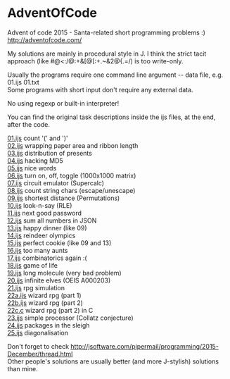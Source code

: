 # AdventOfCode

Advent of code 2015 - Santa-related short programming problems :)
http://adventofcode.com/

My solutions are mainly in procedural style in J. I think the strict tacit approach (like #@<:/@:+&[@[:+.~&2@{.=/) is too write-only.

Usually the programs require one command line argument -- data file, e.g. 01.ijs 01.txt  
Some programs with short input don't require any external data.

No using regexp or built-in interpreter!

You can find the original task descriptions inside the ijs files, at the end, after the code.

[01.ijs](01.ijs) count '(' and ')'  
[02.ijs](02.ijs) wrapping paper area and ribbon length  
[03.ijs](04.ijs) distribution of presents  
[04.ijs](04.ijs) hacking MD5  
[05.ijs](05.ijs) nice words  
[06.ijs](06.ijs) turn on, off, toggle (1000x1000 matrix)  
[07.ijs](07.ijs) circuit emulator (Supercalc)  
[08.ijs](08.ijs) count string chars (escape/unescape)  
[09.ijs](09.ijs) shortest distance (Permutations)  
[10.ijs](10.ijs) look-n-say (RLE)  
[11.ijs](11.ijs) next good password  
[12.ijs](12.ijs) sum all numbers in JSON  
[13.ijs](13.ijs) happy dinner (like 09)  
[14.ijs](14.ijs) reindeer olympics  
[15.ijs](15.ijs) perfect cookie (like 09 and 13)  
[16.ijs](16.ijs) too many aunts  
[17.ijs](17.ijs) combinatorics again :(  
[18.ijs](18.ijs) game of life  
[19.ijs](19.ijs) long molecule (very bad problem)   
[20.ijs](20.ijs) infinite elves (OEIS A000203)  
[21.ijs](21.ijs) rpg simulation  
[22a.ijs](22a.ijs) wizard rpg (part 1)  
[22b.ijs](22b.ijs) wizard rpg (part 2)  
[22c.c](22c.c) wizard rpg (part 2) in C  
[23.ijs](23.ijs) simple processor (Collatz conjecture)  
[24.ijs](24.ijs) packages in the sleigh  
[25.ijs](25.ijs) diagonalisation

Don't forget to check http://jsoftware.com/pipermail/programming/2015-December/thread.html  
Other people's solutions are usually better (and more J-stylish) solutions than mine.
